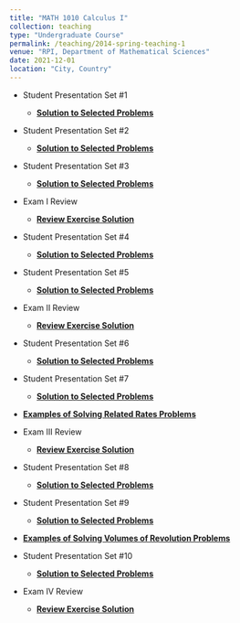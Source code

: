 ```yaml
---
title: "MATH 1010 Calculus I"
collection: teaching
type: "Undergraduate Course"
permalink: /teaching/2014-spring-teaching-1
venue: "RPI, Department of Mathematical Sciences"
date: 2021-12-01
location: "City, Country"
---
```


* Student Presentation Set #1
  * <b>[Solution to Selected Problems](https://haowen-he.github.io/pages/404)</b> 
  
* Student Presentation Set #2
  * <b>[Solution to Selected Problems](https://haowen-he.github.io/pages/404)</b> 
 
* Student Presentation Set #3
  * <b>[Solution to Selected Problems](https://haowen-he.github.io/pages/404)</b> 

* Exam I Review
  * <b>[Review Exercise Solution](https://haowen-he.github.io/pages/404)</b> 

* Student Presentation Set #4
  * <b>[Solution to Selected Problems](https://haowen-he.github.io/pages/404)</b>  

* Student Presentation Set #5
  * <b>[Solution to Selected Problems](https://haowen-he.github.io/pages/404)</b>  

* Exam II Review
  * <b>[Review Exercise Solution](https://haowen-he.github.io/pages/404)</b> 
  
* Student Presentation Set #6
  * <b>[Solution to Selected Problems](https://haowen-he.github.io/pages/404)</b>  

* Student Presentation Set #7
  * <b>[Solution to Selected Problems](https://haowen-he.github.io/pages/404)</b>  

* <b>[Examples of Solving Related Rates Problems](https://haowen-he.github.io/pages/404)</b>  

* Exam III Review
  * <b>[Review Exercise Solution](https://haowen-he.github.io/pages/404)</b> 

* Student Presentation Set #8
  * <b>[Solution to Selected Problems](https://haowen-he.github.io/pages/404)</b>  

* Student Presentation Set #9
  * <b>[Solution to Selected Problems](https://haowen-he.github.io/pages/404)</b>  

* <b>[Examples of Solving Volumes of Revolution Problems](https://haowen-he.github.io/pages/404)</b>  

* Student Presentation Set #10
  * <b>[Solution to Selected Problems](https://haowen-he.github.io/pages/404)</b>  

* Exam IV Review
  * <b>[Review Exercise Solution](https://haowen-he.github.io/pages/404)</b> 

